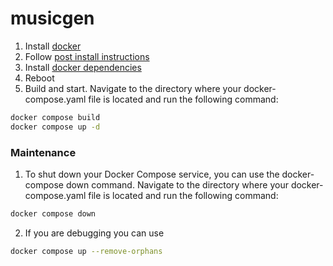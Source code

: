 # musicgen

1. Install [docker](https://docs.docker.com/engine/install/ubuntu/#install-using-the-repository)
2. Follow [post install instructions](https://docs.docker.com/engine/install/linux-postinstall/)
3. Install [docker dependencies](https://docs.nvidia.com/datacenter/cloud-native/container-toolkit/1.14.2/install-guide.html#installing-with-apt)
4. Reboot
5. Build and start. Navigate to the directory where your docker-compose.yaml file is located and run the following command:
```bash
docker compose build
docker compose up -d
```

### Maintenance
1. To shut down your Docker Compose service, you can use the docker-compose down command. Navigate to the directory where your docker-compose.yaml file is located and run the following command:

```bash
docker compose down
```
2. If you are debugging you can use
```bash
docker compose up --remove-orphans
```